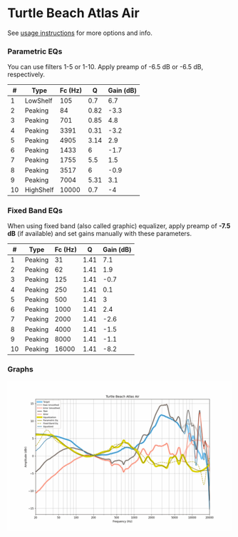 # Turtle Beach Atlas Air
See [usage instructions](https://github.com/jaakkopasanen/AutoEq#usage) for more options and info.

### Parametric EQs
You can use filters 1-5 or 1-10. Apply preamp of -6.5 dB or -6.5 dB, respectively.

|   # | Type      |   Fc (Hz) |    Q |   Gain (dB) |
|-----|-----------|-----------|------|-------------|
|   1 | LowShelf  |       105 | 0.7  |         6.7 |
|   2 | Peaking   |        84 | 0.82 |        -3.3 |
|   3 | Peaking   |       701 | 0.85 |         4.8 |
|   4 | Peaking   |      3391 | 0.31 |        -3.2 |
|   5 | Peaking   |      4905 | 3.14 |         2.9 |
|   6 | Peaking   |      1433 | 6    |        -1.7 |
|   7 | Peaking   |      1755 | 5.5  |         1.5 |
|   8 | Peaking   |      3517 | 6    |        -0.9 |
|   9 | Peaking   |      7004 | 5.31 |         3.1 |
|  10 | HighShelf |     10000 | 0.7  |        -4   |

### Fixed Band EQs
When using fixed band (also called graphic) equalizer, apply preamp of **-7.5 dB** (if available) and set gains manually with these parameters.

|   # | Type    |   Fc (Hz) |    Q |   Gain (dB) |
|-----|---------|-----------|------|-------------|
|   1 | Peaking |        31 | 1.41 |         7.1 |
|   2 | Peaking |        62 | 1.41 |         1.9 |
|   3 | Peaking |       125 | 1.41 |        -0.7 |
|   4 | Peaking |       250 | 1.41 |         0.1 |
|   5 | Peaking |       500 | 1.41 |         3   |
|   6 | Peaking |      1000 | 1.41 |         2.4 |
|   7 | Peaking |      2000 | 1.41 |        -2.6 |
|   8 | Peaking |      4000 | 1.41 |        -1.5 |
|   9 | Peaking |      8000 | 1.41 |        -1.1 |
|  10 | Peaking |     16000 | 1.41 |        -8.2 |

### Graphs
![](./Turtle%20Beach%20Atlas%20Air.png)
